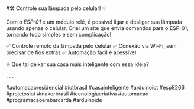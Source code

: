 #🛠 Controle sua lâmpada pelo celular! 💡

Com o *ESP-01* e um módulo relé, é possível ligar e desligar sua lâmpada usando apenas o celular. Criei um site que envia comandos para o ESP-01, tornando tudo simples e sem complicação!

✅ Controle remoto da lâmpada pelo celular
✅ Conexão via Wi-Fi, sem precisar de fios extras
✅ Automação fácil e acessível

🔥 Que tal deixar sua casa mais inteligente com essa ideia?

.
.
.

#automacaoresidencial #iotbrasil #casainteligente #arduinoiot #esp8266 #projetosiot #makerbrasil #tecnologiacriativa #automacao #programacaoembarcarda #arduinoide
